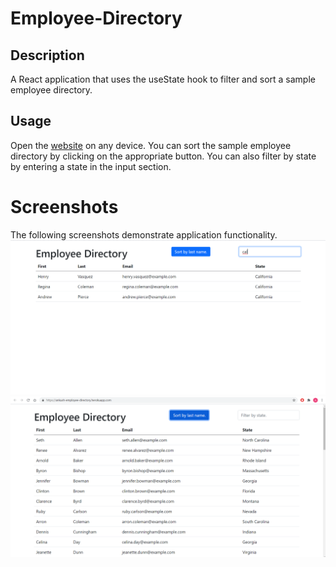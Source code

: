 # Employee-Directory

## Description
A React application that uses the useState hook to filter and sort a sample employee directory.

## Usage
Open the [website](https://ankush-employee-directory.herokuapp.com/) on any device. You can sort the sample employee directory 
by clicking on the appropriate button. You can also filter by state by entering a state in the input section.

# Screenshots
The following screenshots demonstrate application functionality.
![Screenshot 1](https://github.com/ankushchalla/Employee-Directory/blob/master/screenshots/filter.png)
![Screenshot 2](https://github.com/ankushchalla/Employee-Directory/blob/master/screenshots/sorted.png)

